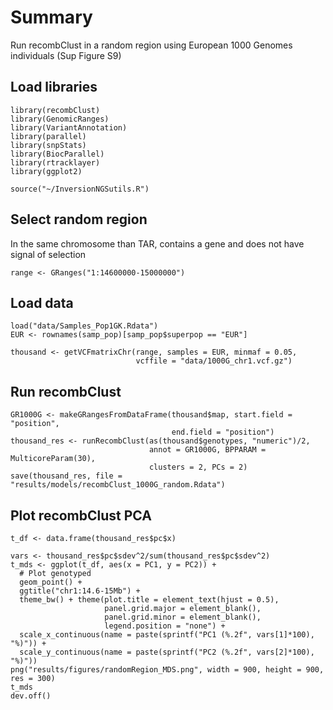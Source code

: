 # Summary

Run recombClust in a random region using European 1000 Genomes individuals (Sup Figure S9)

## Load libraries

```{r}
library(recombClust)
library(GenomicRanges)
library(VariantAnnotation)
library(parallel)
library(snpStats)
library(BiocParallel)
library(rtracklayer)
library(ggplot2)

source("~/InversionNGSutils.R")
```


## Select random region 

In the same chromosome than TAR, contains a gene and does not have signal of selection

```{r}
range <- GRanges("1:14600000-15000000")
```

## Load data 

```{r}
load("data/Samples_Pop1GK.Rdata")
EUR <- rownames(samp_pop)[samp_pop$superpop == "EUR"]

thousand <- getVCFmatrixChr(range, samples = EUR, minmaf = 0.05, 
                            vcffile = "data/1000G_chr1.vcf.gz")
```

## Run recombClust 

```{r}
GR1000G <- makeGRangesFromDataFrame(thousand$map, start.field = "position", 
                                    end.field = "position")
thousand_res <- runRecombClust(as(thousand$genotypes, "numeric")/2, 
                               annot = GR1000G, BPPARAM = MulticoreParam(30), 
                               clusters = 2, PCs = 2)
save(thousand_res, file = "results/models/recombClust_1000G_random.Rdata") 
```

## Plot recombClust PCA

```{r}
t_df <- data.frame(thousand_res$pc$x)

vars <- thousand_res$pc$sdev^2/sum(thousand_res$pc$sdev^2)
t_mds <- ggplot(t_df, aes(x = PC1, y = PC2)) +
  # Plot genotyped
  geom_point() + 
  ggtitle("chr1:14.6-15Mb") + 
  theme_bw() + theme(plot.title = element_text(hjust = 0.5),
                     panel.grid.major = element_blank(), 
                     panel.grid.minor = element_blank(),
                     legend.position = "none") +
  scale_x_continuous(name = paste(sprintf("PC1 (%.2f", vars[1]*100), "%)")) +
  scale_y_continuous(name = paste(sprintf("PC2 (%.2f", vars[2]*100), "%)"))
png("results/figures/randomRegion_MDS.png", width = 900, height = 900, res = 300)
t_mds
dev.off()
```
